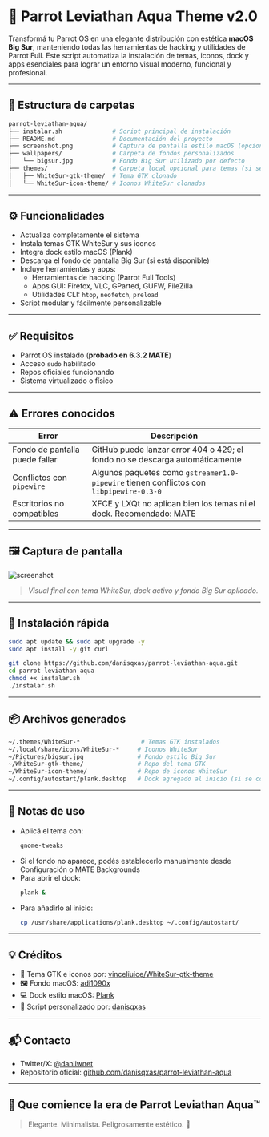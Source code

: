 # 🌊 Parrot Leviathan Aqua Theme v2.0

Transformá tu Parrot OS en una elegante distribución con estética **macOS Big Sur**, manteniendo todas las herramientas de hacking y utilidades de Parrot Full. Este script automatiza la instalación de temas, iconos, dock y apps esenciales para lograr un entorno visual moderno, funcional y profesional.

---

## 📂 Estructura de carpetas

```bash
parrot-leviathan-aqua/
├── instalar.sh              # Script principal de instalación
├── README.md                # Documentación del proyecto
├── screenshot.png           # Captura de pantalla estilo macOS (opcional)
├── wallpapers/              # Carpeta de fondos personalizados
│   └── bigsur.jpg           # Fondo Big Sur utilizado por defecto
├── themes/                  # Carpeta local opcional para temas (si se descargan manualmente)
│   ├── WhiteSur-gtk-theme/  # Tema GTK clonado
│   └── WhiteSur-icon-theme/ # Iconos WhiteSur clonados
```

---

## ⚙️ Funcionalidades

- Actualiza completamente el sistema
- Instala temas GTK WhiteSur y sus iconos
- Integra dock estilo macOS (Plank)
- Descarga el fondo de pantalla Big Sur (si está disponible)
- Incluye herramientas y apps:
  - Herramientas de hacking (Parrot Full Tools)
  - Apps GUI: Firefox, VLC, GParted, GUFW, FileZilla
  - Utilidades CLI: `htop`, `neofetch`, `preload`
- Script modular y fácilmente personalizable

---

## ✅ Requisitos

- Parrot OS instalado (**probado en 6.3.2 MATE**)
- Acceso `sudo` habilitado
- Repos oficiales funcionando
- Sistema virtualizado o físico

---

## ⚠️ Errores conocidos

| Error                          | Descripción                                                                                     |
|-------------------------------|-------------------------------------------------------------------------------------------------| 
| Fondo de pantalla puede fallar| GitHub puede lanzar error 404 o 429; el fondo no se descarga automáticamente                   |
| Conflictos con `pipewire`     | Algunos paquetes como `gstreamer1.0-pipewire` tienen conflictos con `libpipewire-0.3-0`       |
| Escritorios no compatibles    | XFCE y LXQt no aplican bien los temas ni el dock. Recomendado: MATE                            |

---

## 🖼️ Captura de pantalla

![screenshot](https://i.imgur.com/E1G2fov.png)

> *Visual final con tema WhiteSur, dock activo y fondo Big Sur aplicado.*

---

## 📌 Instalación rápida

```bash
sudo apt update && sudo apt upgrade -y
sudo apt install -y git curl

git clone https://github.com/danisqxas/parrot-leviathan-aqua.git
cd parrot-leviathan-aqua
chmod +x instalar.sh
./instalar.sh
```

---

## 📦 Archivos generados

```bash
~/.themes/WhiteSur-*                 # Temas GTK instalados
~/.local/share/icons/WhiteSur-*     # Iconos WhiteSur
~/Pictures/bigsur.jpg               # Fondo estilo Big Sur
~/WhiteSur-gtk-theme/               # Repo del tema GTK
~/WhiteSur-icon-theme/              # Repo de iconos WhiteSur
~/.config/autostart/plank.desktop   # Dock agregado al inicio (si se copia manualmente)
```

---

## 🧠 Notas de uso

- Aplicá el tema con:
  ```bash
  gnome-tweaks
  ```
- Si el fondo no aparece, podés establecerlo manualmente desde Configuración o MATE Backgrounds
- Para abrir el dock:
  ```bash
  plank &
  ```
- Para añadirlo al inicio:
  ```bash
  cp /usr/share/applications/plank.desktop ~/.config/autostart/
  ```

---

## 💡 Créditos

- 🎨 Tema GTK e iconos por: [vinceliuice/WhiteSur-gtk-theme](https://github.com/vinceliuice/WhiteSur-gtk-theme)
- 🖼️ Fondo macOS: [adi1090x](https://github.com/adi1090x/files)
- 💻 Dock estilo macOS: [Plank](https://wiki.gnome.org/Apps/Plank)
- 🧪 Script personalizado por: [danisqxas](https://github.com/danisqxas)

---

## 📬 Contacto

- Twitter/X: [@daniiwnet](https://x.com/daniiwnet)
- Repositorio oficial: [github.com/danisqxas/parrot-leviathan-aqua](https://github.com/danisqxas/parrot-leviathan-aqua)

---

## 🧪 Que comience la era de Parrot Leviathan Aqua™

> Elegante. Minimalista. Peligrosamente estético. 🧬

